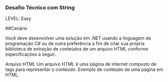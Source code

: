 ### Desafio Técnico com String
LEVEL: Easy

##Cenário

Você deve desenvolver uma solução em  .NET usando a linguagem de programação C# ou de outra preferência a fim de criar sua 
própria biblioteca de extração de conteúdos <tag> de um arquivo HTML conforme especificações a seguir.

Arquivo HTML
Um arquivo HTML é uma página de internet composto de tags para representar o conteúdo.
Exemplo de conteúdo de uma página em HTML.


<HTML>
   <head>
    <title> Desafio <title>
   <head>
   <body>
        <h1>Meu Site</h1>
        <p>
            Exemplo de um texto <img src="img_girl.jpg" alt="Girl in a jacket" width="500" height="600" /> </br>
            Essa linha não tem imagem.
         </p>
   </body>
</HTML>

No exemplo acima, dentro da tag body temos a tag h1, p, e img. Algumas tags são pares <p></p>. Já  a tag img não é solitária.
Não tem tag par. 

Com base nas informações a acima você deve criar sua própria classe extratora de tags HTMl. O nome da classe deve ser 
obrigatoriamente ExtratoraDeTagsHTML e deve conter os métodos a seguir.

Para cada método OBRIGATORIAMENTE deve conter teste UNITÁRIO com no mínimo 2 cenários implementados.

##Método 01 - quantidadeDeLetras

Objetivo => retornar a quantidade de caracteres de um texto informado.
Retorno = > int 
Parâmetors de entrada => string texto

Assinatura do Método final

public int quantidadeDeLetras(string texto)

Cenários de Testes de Exemplos
Teste [01]
  Entrada: ["texto <img src="img_girl.jpg" />"] 
  Saída: 32
Teste [02]
  Entrada: ["<h1>Meu Site</h1>"]
  Saída: 17

#Método 02 - quantidadeDeVogais
Objetivo => retornar a quantidade de vogais em um texto
Retorno = > int 
Parâmetors de entrada => string texto
Teste [01]
  Entrada: ["texto <img src="img_girl.jpg" />"] 
  Saída: 5
Teste [02]
  Entrada: ["<h1>Meu Site</h1>"]
  Saída:4

#Método 03 - ExtrairTagIMG
Objetivo => retornar todo o conteúdo da tag img
Retorno = > string 
Parâmetors de entrada => string texto
Teste [01]
  Entrada: ["texto <img src="img_girl.jpg" />"] 
  Saída: <img src="img_girl.jpg" />
Teste [02]
  Entrada:  ["texto gota <img src="../../imagemBrasil.jpg" /> continua texto"] 
  Saída: <img src="../../imagemBrasil.jpg" />

#Método 04 - ExtrairEnderecoAtributoSRC
Objetivo => retornar o endereço que está dentro da tag img no atributo SRC
Retorno = > string 
Parâmetors de entrada => string texto
Teste [01]
  Entrada: ["texto <img src="img_girl.jpg" />"] 
  Saída: img_girl.jpg
Teste [02]
  Entrada:  ["texto gota <img src="../../imagemBrasil.jpg" /> continua texto"] 
  Saída: ../../imagemBrasil.jpg

#Método 05 - ExtrairTagH1
Objetivo => retornar todo o conteúdo da tag H1
Retorno = > string 
Parâmetors de entrada => string texto
Teste [01]
  Entrada: ["<body> texto <img src="img_girl.jpg" />  <h1> Desafio </h1> <body>"] 
  Saída: <h1> Desafio </h1>
Teste [02]
  Entrada: ["<body> <h1> Desafio </h1> texto <img src="img_girl.jpg" />  <body>"] 
  Saída: <h1> Desafio </h1>


  Entrega

  .NET
  Sua solução deve conter um projeto com a classe ExtratoraDeTagsHTML e seus métodos.
  Também, deverá conter um projeto de teste unitário com cenários para todos os métodos solicitados.
